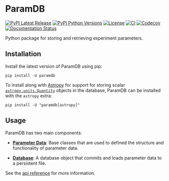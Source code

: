 # ParamDB

<!-- start badges -->

[![PyPI Latest Release](https://img.shields.io/pypi/v/paramdb)](https://pypi.org/project/paramdb/)
[![PyPI Python Versions](https://img.shields.io/pypi/pyversions/paramdb)](https://pypi.org/project/paramdb/)
[![License](https://img.shields.io/pypi/l/paramdb)](https://github.com/PainterQubits/paramdb/blob/main/LICENSE)
[![CI](https://github.com/PainterQubits/paramdb/actions/workflows/ci.yml/badge.svg)](https://github.com/PainterQubits/paramdb/actions/workflows/ci.yml)
[![Codecov](https://codecov.io/github/PainterQubits/paramdb/branch/main/graph/badge.svg?token=PQEJWLBTBK)](https://codecov.io/github/PainterQubits/paramdb)
[![Documentation Status](https://readthedocs.org/projects/paramdb/badge/?version=stable)](https://paramdb.readthedocs.io/en/stable/?badge=stable)

<!-- end badges -->

<!-- start intro -->

Python package for storing and retrieving experiment parameters.

<!-- end intro -->

## Installation

<!-- start installation -->

Install the latest version of ParamDB using pip:

```
pip install -U paramdb
```

To install along with [Astropy] for support for storing scalar [`astropy.units.Quantity`]
objects in the database, ParamDB can be installed with the `astropy` extra:

```
pip install -U "paramdb[astropy]"
```

[astropy]: https://docs.astropy.org/en/stable/index.html
[`astropy.units.quantity`]: https://docs.astropy.org/en/stable/api/astropy.units.Quantity.html#astropy.units.Quantity

<!-- end installation -->

## Usage

ParamDB has two main components:

- [**Parameter Data**]: Base classes that are used to defined the structure and
  functionality of parameter data.

- [**Database**]: A database object that commits and loads parameter data to a persistent
  file.

See the [api reference] for more information.

[**parameter data**]: https://paramdb.readthedocs.io/en/stable/parameter-data.html
[**database**]: https://paramdb.readthedocs.io/en/stable/database.html
[api reference]: https://paramdb.readthedocs.io/en/stable/api-reference.html
